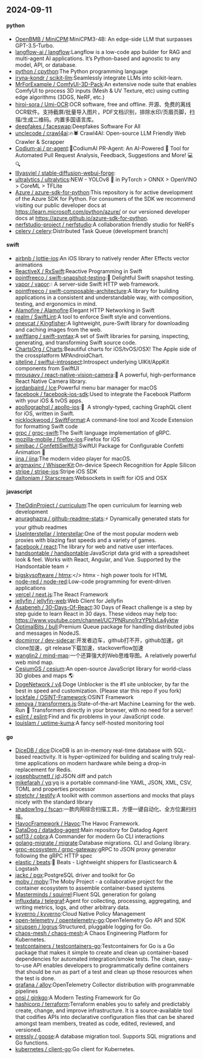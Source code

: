 ## 2024-09-11

#### python
* [OpenBMB / MiniCPM](https://github.com/OpenBMB/MiniCPM):MiniCPM3-4B: An edge-side LLM that surpasses GPT-3.5-Turbo.
* [langflow-ai / langflow](https://github.com/langflow-ai/langflow):Langflow is a low-code app builder for RAG and multi-agent AI applications. It’s Python-based and agnostic to any model, API, or database.
* [python / cpython](https://github.com/python/cpython):The Python programming language
* [iryna-kondr / scikit-llm](https://github.com/iryna-kondr/scikit-llm):Seamlessly integrate LLMs into scikit-learn.
* [MrForExample / ComfyUI-3D-Pack](https://github.com/MrForExample/ComfyUI-3D-Pack):An extensive node suite that enables ComfyUI to process 3D inputs (Mesh & UV Texture, etc) using cutting edge algorithms (3DGS, NeRF, etc.)
* [hiroi-sora / Umi-OCR](https://github.com/hiroi-sora/Umi-OCR):OCR software, free and offline. 开源、免费的离线OCR软件。支持截屏/批量导入图片，PDF文档识别，排除水印/页眉页脚，扫描/生成二维码。内置多国语言库。
* [deepfakes / faceswap](https://github.com/deepfakes/faceswap):Deepfakes Software For All
* [unclecode / crawl4ai](https://github.com/unclecode/crawl4ai):🔥🕷️ Crawl4AI: Open-source LLM Friendly Web Crawler & Scrapper
* [Codium-ai / pr-agent](https://github.com/Codium-ai/pr-agent):🚀CodiumAI PR-Agent: An AI-Powered 🤖 Tool for Automated Pull Request Analysis, Feedback, Suggestions and More! 💻🔍
* [lllyasviel / stable-diffusion-webui-forge](https://github.com/lllyasviel/stable-diffusion-webui-forge):
* [ultralytics / ultralytics](https://github.com/ultralytics/ultralytics):NEW - YOLOv8 🚀 in PyTorch > ONNX > OpenVINO > CoreML > TFLite
* [Azure / azure-sdk-for-python](https://github.com/Azure/azure-sdk-for-python):This repository is for active development of the Azure SDK for Python. For consumers of the SDK we recommend visiting our public developer docs at https://learn.microsoft.com/python/azure/ or our versioned developer docs at https://azure.github.io/azure-sdk-for-python.
* [nerfstudio-project / nerfstudio](https://github.com/nerfstudio-project/nerfstudio):A collaboration friendly studio for NeRFs
* [celery / celery](https://github.com/celery/celery):Distributed Task Queue (development branch)

#### swift
* [airbnb / lottie-ios](https://github.com/airbnb/lottie-ios):An iOS library to natively render After Effects vector animations
* [ReactiveX / RxSwift](https://github.com/ReactiveX/RxSwift):Reactive Programming in Swift
* [pointfreeco / swift-snapshot-testing](https://github.com/pointfreeco/swift-snapshot-testing):📸 Delightful Swift snapshot testing.
* [vapor / vapor](https://github.com/vapor/vapor):💧 A server-side Swift HTTP web framework.
* [pointfreeco / swift-composable-architecture](https://github.com/pointfreeco/swift-composable-architecture):A library for building applications in a consistent and understandable way, with composition, testing, and ergonomics in mind.
* [Alamofire / Alamofire](https://github.com/Alamofire/Alamofire):Elegant HTTP Networking in Swift
* [realm / SwiftLint](https://github.com/realm/SwiftLint):A tool to enforce Swift style and conventions.
* [onevcat / Kingfisher](https://github.com/onevcat/Kingfisher):A lightweight, pure-Swift library for downloading and caching images from the web.
* [swiftlang / swift-syntax](https://github.com/swiftlang/swift-syntax):A set of Swift libraries for parsing, inspecting, generating, and transforming Swift source code.
* [ChartsOrg / Charts](https://github.com/ChartsOrg/Charts):Beautiful charts for iOS/tvOS/OSX! The Apple side of the crossplatform MPAndroidChart.
* [siteline / swiftui-introspect](https://github.com/siteline/swiftui-introspect):Introspect underlying UIKit/AppKit components from SwiftUI
* [mrousavy / react-native-vision-camera](https://github.com/mrousavy/react-native-vision-camera):📸 A powerful, high-performance React Native Camera library.
* [jordanbaird / Ice](https://github.com/jordanbaird/Ice):Powerful menu bar manager for macOS
* [facebook / facebook-ios-sdk](https://github.com/facebook/facebook-ios-sdk):Used to integrate the Facebook Platform with your iOS & tvOS apps.
* [apollographql / apollo-ios](https://github.com/apollographql/apollo-ios):📱  A strongly-typed, caching GraphQL client for iOS, written in Swift.
* [nicklockwood / SwiftFormat](https://github.com/nicklockwood/SwiftFormat):A command-line tool and Xcode Extension for formatting Swift code
* [grpc / grpc-swift](https://github.com/grpc/grpc-swift):The Swift language implementation of gRPC.
* [mozilla-mobile / firefox-ios](https://github.com/mozilla-mobile/firefox-ios):Firefox for iOS
* [simibac / ConfettiSwiftUI](https://github.com/simibac/ConfettiSwiftUI):SwiftUI Package for Configurable Confetti Animation 🎉
* [iina / iina](https://github.com/iina/iina):The modern video player for macOS.
* [argmaxinc / WhisperKit](https://github.com/argmaxinc/WhisperKit):On-device Speech Recognition for Apple Silicon
* [stripe / stripe-ios](https://github.com/stripe/stripe-ios):Stripe iOS SDK
* [daltoniam / Starscream](https://github.com/daltoniam/Starscream):Websockets in swift for iOS and OSX

#### javascript
* [TheOdinProject / curriculum](https://github.com/TheOdinProject/curriculum):The open curriculum for learning web development
* [anuraghazra / github-readme-stats](https://github.com/anuraghazra/github-readme-stats):⚡ Dynamically generated stats for your github readmes
* [UseInterstellar / Interstellar](https://github.com/UseInterstellar/Interstellar):One of the most popular modern web proxies with blazing fast speeds and a variety of games.
* [facebook / react](https://github.com/facebook/react):The library for web and native user interfaces.
* [handsontable / handsontable](https://github.com/handsontable/handsontable):JavaScript data grid with a spreadsheet look & feel. Works with React, Angular, and Vue. Supported by the Handsontable team ⚡
* [bigskysoftware / htmx](https://github.com/bigskysoftware/htmx):</> htmx - high power tools for HTML
* [node-red / node-red](https://github.com/node-red/node-red):Low-code programming for event-driven applications
* [vercel / next.js](https://github.com/vercel/next.js):The React Framework
* [jellyfin / jellyfin-web](https://github.com/jellyfin/jellyfin-web):Web Client for Jellyfin
* [Asabeneh / 30-Days-Of-React](https://github.com/Asabeneh/30-Days-Of-React):30 Days of React challenge is a step by step guide to learn React in 30 days. These videos may help too: https://www.youtube.com/channel/UC7PNRuno1rzYPb1xLa4yktw
* [OptimalBits / bull](https://github.com/OptimalBits/bull):Premium Queue package for handling distributed jobs and messages in NodeJS.
* [docmirror / dev-sidecar](https://github.com/docmirror/dev-sidecar):开发者边车，github打不开，github加速，git clone加速，git release下载加速，stackoverflow加速
* [wanglin2 / mind-map](https://github.com/wanglin2/mind-map):一个还算强大的Web思维导图。A relatively powerful web mind map.
* [CesiumGS / cesium](https://github.com/CesiumGS/cesium):An open-source JavaScript library for world-class 3D globes and maps 🌎
* [DogeNetwork / v4](https://github.com/DogeNetwork/v4):Doge Unblocker is the #1 site unblocker, by far the best in speed and customization. (Please star this repo if you fork)
* [lockfale / OSINT-Framework](https://github.com/lockfale/OSINT-Framework):OSINT Framework
* [xenova / transformers.js](https://github.com/xenova/transformers.js):State-of-the-art Machine Learning for the web. Run 🤗 Transformers directly in your browser, with no need for a server!
* [eslint / eslint](https://github.com/eslint/eslint):Find and fix problems in your JavaScript code.
* [louislam / uptime-kuma](https://github.com/louislam/uptime-kuma):A fancy self-hosted monitoring tool

#### go
* [DiceDB / dice](https://github.com/DiceDB/dice):DiceDB is an in-memory real-time database with SQL-based reactivity. It is hyper-optimized for building and scaling truly real-time applications on modern hardware while being a drop-in replacement for Redis.
* [josephburnett / jd](https://github.com/josephburnett/jd):JSON diff and patch
* [mikefarah / yq](https://github.com/mikefarah/yq):yq is a portable command-line YAML, JSON, XML, CSV, TOML and properties processor
* [stretchr / testify](https://github.com/stretchr/testify):A toolkit with common assertions and mocks that plays nicely with the standard library
* [shadow1ng / fscan](https://github.com/shadow1ng/fscan):一款内网综合扫描工具，方便一键自动化、全方位漏扫扫描。
* [HavocFramework / Havoc](https://github.com/HavocFramework/Havoc):The Havoc Framework.
* [DataDog / datadog-agent](https://github.com/DataDog/datadog-agent):Main repository for Datadog Agent
* [spf13 / cobra](https://github.com/spf13/cobra):A Commander for modern Go CLI interactions
* [golang-migrate / migrate](https://github.com/golang-migrate/migrate):Database migrations. CLI and Golang library.
* [grpc-ecosystem / grpc-gateway](https://github.com/grpc-ecosystem/grpc-gateway):gRPC to JSON proxy generator following the gRPC HTTP spec
* [elastic / beats](https://github.com/elastic/beats):🐠 Beats - Lightweight shippers for Elasticsearch & Logstash
* [jackc / pgx](https://github.com/jackc/pgx):PostgreSQL driver and toolkit for Go
* [moby / moby](https://github.com/moby/moby):The Moby Project - a collaborative project for the container ecosystem to assemble container-based systems
* [Masterminds / squirrel](https://github.com/Masterminds/squirrel):Fluent SQL generation for golang
* [influxdata / telegraf](https://github.com/influxdata/telegraf):Agent for collecting, processing, aggregating, and writing metrics, logs, and other arbitrary data.
* [kyverno / kyverno](https://github.com/kyverno/kyverno):Cloud Native Policy Management
* [open-telemetry / opentelemetry-go](https://github.com/open-telemetry/opentelemetry-go):OpenTelemetry Go API and SDK
* [sirupsen / logrus](https://github.com/sirupsen/logrus):Structured, pluggable logging for Go.
* [chaos-mesh / chaos-mesh](https://github.com/chaos-mesh/chaos-mesh):A Chaos Engineering Platform for Kubernetes.
* [testcontainers / testcontainers-go](https://github.com/testcontainers/testcontainers-go):Testcontainers for Go is a Go package that makes it simple to create and clean up container-based dependencies for automated integration/smoke tests. The clean, easy-to-use API enables developers to programmatically define containers that should be run as part of a test and clean up those resources when the test is done.
* [grafana / alloy](https://github.com/grafana/alloy):OpenTelemetry Collector distribution with programmable pipelines
* [onsi / ginkgo](https://github.com/onsi/ginkgo):A Modern Testing Framework for Go
* [hashicorp / terraform](https://github.com/hashicorp/terraform):Terraform enables you to safely and predictably create, change, and improve infrastructure. It is a source-available tool that codifies APIs into declarative configuration files that can be shared amongst team members, treated as code, edited, reviewed, and versioned.
* [pressly / goose](https://github.com/pressly/goose):A database migration tool. Supports SQL migrations and Go functions.
* [kubernetes / client-go](https://github.com/kubernetes/client-go):Go client for Kubernetes.
